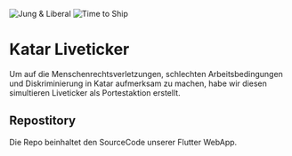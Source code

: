 ![Jung & Liberal](https://img.shields.io/badge/Jung-Liberal-%23e5007d)
![Time to Ship](https://img.shields.io/badge/time--to--ship-1%20week-orange)

# Katar Liveticker
Um auf die Menschenrechtsverletzungen, schlechten Arbeitsbedingungen und Diskriminierung in Katar aufmerksam zu machen, habe wir diesen simultieren Liveticker als Portestaktion erstellt.

## Repostitory
Die Repo beinhaltet den SourceCode unserer Flutter WebApp.
